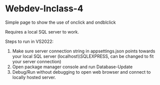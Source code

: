 # Webdev-Inclass-4
Simple page to show the use of onclick and ondblclick

Requires a local SQL server to work.

Steps to run in VS2022:
1. Make sure server connection string in appsettings.json points towards your local SQL server (localhost\\\SQLEXPRESS, can be changed to fit your server connection)
2. Open package manager console and run Database-Update
3. Debug/Run without debugging to open web browser and connect to locally hosted server.

